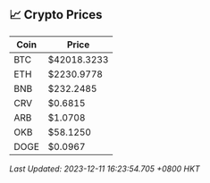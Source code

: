 ## 📈 Crypto Prices

| Coin | Price |
| ---- | ----- |
| BTC | $42018.3233 |
| ETH | $2230.9778 |
| BNB | $232.2485 |
| CRV | $0.6815 |
| ARB | $1.0708 |
| OKB | $58.1250 |
| DOGE | $0.0967 |

_Last Updated: 2023-12-11 16:23:54.705 +0800 HKT_